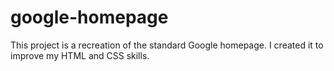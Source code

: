# google-homepage

This project is a recreation of the standard Google homepage. I created it to improve my HTML and CSS skills.